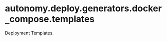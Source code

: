 <a id="autonomy.deploy.generators.docker_compose.templates"></a>

# autonomy.deploy.generators.docker`_`compose.templates

Deployment Templates.

